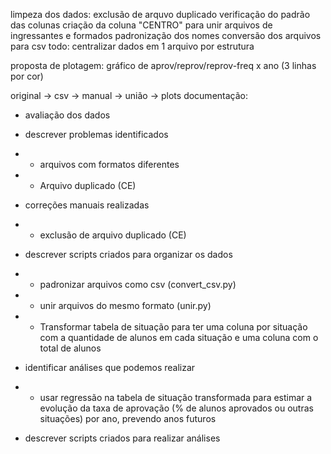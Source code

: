 limpeza dos dados:
exclusão de arquvo duplicado
verificação do padrão das colunas
criação da coluna "CENTRO" para unir arquivos de ingressantes e formados
padronização dos nomes
conversão dos arquivos para csv
todo:
centralizar dados em 1 arquivo por estrutura

proposta de plotagem:
gráfico de aprov/reprov/reprov-freq x ano (3 linhas por cor)


original -> csv -> manual -> união -> plots
documentação:
- avaliação dos dados
- descrever problemas identificados
- - arquivos com formatos diferentes
- - Arquivo duplicado (CE)

- correções manuais realizadas
- - exclusão de arquivo duplicado (CE)

- descrever scripts criados para organizar os dados
- - padronizar arquivos como csv (convert_csv.py)
- - unir arquivos do mesmo formato (unir.py)
- - Transformar tabela de situação para ter uma coluna por situação com a quantidade de alunos em cada situação e uma coluna com o total de alunos


- identificar análises que podemos realizar
- - usar regressão na tabela de situação transformada para estimar a evolução da taxa de aprovação (% de alunos aprovados ou outras situações) por ano, prevendo anos futuros

- descrever scripts criados para realizar análises
